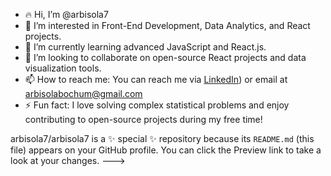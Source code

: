 - 🔥 Hi, I’m @arbisola7
- 👀 I’m interested in Front-End Development, Data Analytics, and React projects.
- 🌱 I’m currently learning advanced JavaScript and React.js.
- 💞️ I’m looking to collaborate on open-source React projects and data visualization tools.
- 📫 How to reach me: You can reach me via [LinkedIn](https://www.linkedin.com/in/arbisola-pali-561a5723a/)) or email at arbisolabochum@gmail.com
- ⚡ Fun fact: I love solving complex statistical problems and enjoy contributing to open-source projects during my free time!

arbisola7/arbisola7 is a ✨ special ✨ repository because its `README.md` (this file) appears on your GitHub profile.
You can click the Preview link to take a look at your changes.
--->
